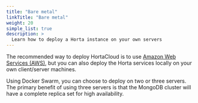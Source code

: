 ```yaml
---
title: "Bare metal"
linkTitle: "Bare metal"
weight: 20
simple_list: true
description: >
  Learn how to deploy a Horta instance on your own servers
---
```


The recommended way to deploy HortaCloud is to use [Amazon Web Services (AWS)](aws), but you can also deploy the Horta services locally on your own client/server machines.

Using Docker Swarm, you can choose to deploy on two or three servers. The primary benefit of using three servers is that the MongoDB cluster will have a complete replica set for high availability.

